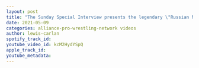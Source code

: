 ```yaml
---
layout: post
title: "The Sunday Special Interview presents the legendary \"Russian Nightmare\" Nikita Koloff"
date: 2021-05-09
categories: alliance-pro-wrestling-network videos
author: lewis-carlan
spotify_track_id: 
youtube_video_id: kcM2HydYSpQ
apple_track_id: 
youtube_metadata: 
---
```

